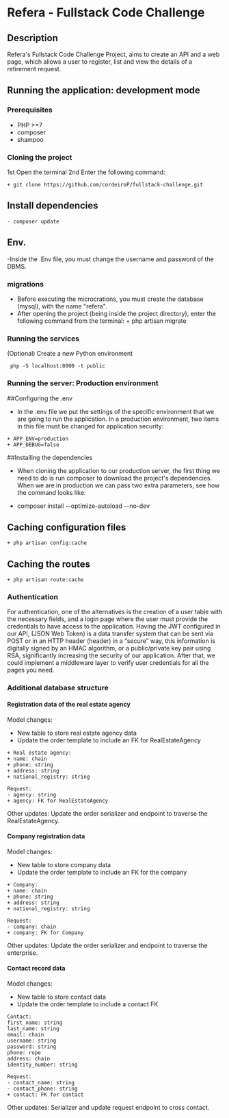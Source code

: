 # Refera - Fullstack Code Challenge

## Description

Refera's Fullstack Code Challenge Project, aims to create an API and a web page, which allows a user to register, list and view the details of a retirement request.



## Running the application: development mode

### Prerequisites

- PHP >=7
- composer
- shampoo

### Cloning the project

1st Open the terminal
2nd Enter the following command: 
```
+ git clone https://github.com/cordeiroP/fullstack-challenge.git
```

## Install dependencies

```
- composer update
```
## Env.

-Inside the .Env file, you must change the username and password of the DBMS.
 
### migrations
- Before executing the microcrations, you must create the database (mysql), with the name "refera".
- After opening the project (being inside the project directory), enter the following command from the terminal: + php artisan migrate

### Running the services

(Optional) Create a new Python environment

```
 php -S localhost:8000 -t public
```


### Running the server: Production environment

##Configuring the .env
- In the .env file we put the settings of the specific environment that we are going to run the application. In a production environment, two items in this file must be changed for application security:

```
+ APP_ENV=production
+ APP_DEBUG=false
```
##Installing the dependencies
- When cloning the application to our production server, the first thing we need to do is run composer to download the project's dependencies. When we are in production we can pass two extra parameters, see how the command looks like:

+ composer install --optimize-autoload --no-dev

## Caching configuration files

```
+ php artisan config:cache
```

## Caching the routes

```
+ php artisan route:cache
```

### Authentication

For authentication, one of the alternatives is the creation of a user table with the necessary fields, and a login page
where the user must provide the credentials to have access to the application.
Having the JWT configured in our API, (JSON Web Token) is a data transfer system that can be sent via POST or in an HTTP header (header) in a “secure” way, this information is digitally signed by an HMAC algorithm, or a public/private key pair using RSA, significantly increasing the security of our application.
After that, we could implement a middleware layer to verify user credentials for
all the pages you need.

### Additional database structure

#### Registration data of the real estate agency

Model changes:

- New table to store real estate agency data
- Update the order template to include an FK for RealEstateAgency

```
+ Real estate agency:
+ name: chain
+ phone: string
+ address: string
+ national_registry: string

Request:
- agency: string
+ agency: FK for RealEstateAgency
```

Other updates: Update the order serializer and endpoint to traverse the RealEstateAgency.
#### Company registration data

Model changes:

- New table to store company data
- Update the order template to include an FK for the company

```
+ Company:
+ name: chain
+ phone: string
+ address: string
+ national_registry: string

Request:
- company: chain
+ company: FK for Company
```

Other updates: Update the order serializer and endpoint to traverse the enterprise.

#### Contact record data

Model changes:

- New table to store contact data
- Update the order template to include a contact FK

```
Contact:
first_name: string
last_name: string
email: chain
username: string
password: string
phone: rope
address: chain
identity_number: string

Request:
- contact_name: string
- contact_phone: string
+ contact: FK for contact
```

Other updates: Serializer and update request endpoint to cross contact.
